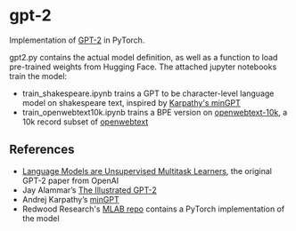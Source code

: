 # gpt-2
Implementation of [GPT-2](https://openai.com/blog/better-language-models/) in PyTorch.

gpt2.py contains the actual model definition, as well as a function to load pre-trained weights from Hugging Face. The attached jupyter notebooks train the model:
- train_shakespeare.ipynb trains a GPT to be character-level language model on shakespeare text, inspired by [Karpathy's minGPT](https://github.com/karpathy/minGPT/blob/master/play_char.ipynb)
- train_openwebtext10k.ipynb trains a BPE version on [openwebtext-10k](https://huggingface.co/datasets/stas/openwebtext-10k), a 10k record subset of [openwebtext](https://huggingface.co/datasets/openwebtext)

## References
- [Language Models are Unsupervised Multitask Learners](https://d4mucfpksywv.cloudfront.net/better-language-models/language_models_are_unsupervised_multitask_learners.pdf), the original GPT-2 paper from OpenAI
- Jay Alammar’s [The Illustrated GPT-2](https://jalammar.github.io/illustrated-gpt2/)
- Andrej Karpathy’s [minGPT](https://github.com/karpathy/minGPT)
- Redwood Research's [MLAB repo](https://github.com/redwoodresearch/mlab/tree/main/days/w2d3) contains a PyTorch implementation of the model
